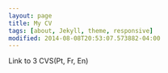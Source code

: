 ```yaml
---
layout: page
title: My CV
tags: [about, Jekyll, theme, responsive]
modified: 2014-08-08T20:53:07.573882-04:00
---
```


Link to 3 CVS(Pt, Fr, En)